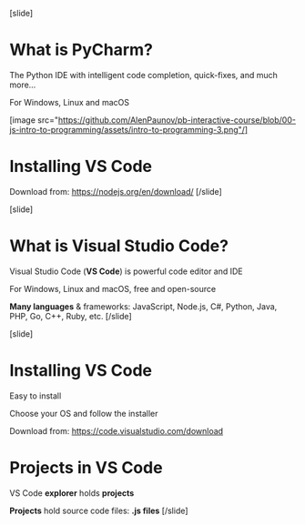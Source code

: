 [slide]
# What is PyCharm?
The Python IDE with intelligent code completion, quick-fixes, and much more…

For Windows, Linux and macOS

[image src="https://github.com/AlenPaunov/pb-interactive-course/blob/00-js-intro-to-programming/assets/intro-to-programming-3.png"/]

# Installing VS Code
Download from: https://nodejs.org/en/download/
[/slide]

[slide]
# What is Visual Studio Code?

Visual Studio Code (**VS Code**) is powerful code editor and IDE

For Windows, Linux and macOS, free and open-source

**Many languages** & frameworks: JavaScript, Node.js, C#, Python, Java, PHP, Go, C++, Ruby, etc.
[/slide]

[slide]
# Installing VS Code
Easy to install 

Choose your OS and follow the installer

Download from: https://code.visualstudio.com/download

# Projects in VS Code
VS Code **explorer** holds **projects**

**Projects** hold source code files: **.js files**
[/slide]
